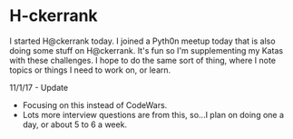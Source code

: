 # H-ckerrank
I started H@ckerrank today. 
I joined a Pyth0n meetup today that is also doing some stuff on H@ckerrank. 
It's fun so I'm supplementing my Katas with these challenges.
I hope to do the same sort of thing, where I note topics or things I need to work on, or learn.

11/1/17 - Update
- Focusing on this instead of CodeWars. 
- Lots more interview questions are from this, so...I plan on doing one a day,
  or about 5 to 6 a week. 
